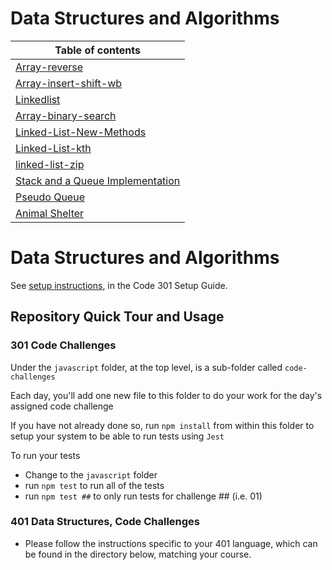 # Data Structures and Algorithms

| Table of contents                                                             |
| ----------------------------------------------------------------------------- |
| [Array-reverse](./array-reverse/README.md)                                    |
| [Array-insert-shift-wb](./array-insert-shift-wb/README.md)                    |
| [Linkedlist](./javascript/linked-list/README.md)                              |
| [Array-binary-search](./array-binary-search/README.md)                        |
| [Linked-List-New-Methods](./javascript/linked-list/LinkedlistNewMethods.md)   |
| [Linked-List-kth](./javascript/linked-list/linked-list-kth.md)                |
| [linked-list-zip](./javascript/linked-list/linked-list-zip.md)                |
| [Stack and a Queue Implementation](./javascript/stack-and-queue/README.md)    |
| [Pseudo Queue](./javascript/stack-and-queue/PseudoQueue.md)                   |
| [Animal Shelter](./javascript/stack-and-queue/AnimalShelter/AnimalShelter.md) |

# Data Structures and Algorithms

See [setup instructions](https://codefellows.github.io/setup-guide/code-301/2-code-challenges), in the Code 301 Setup Guide.

## Repository Quick Tour and Usage

### 301 Code Challenges

Under the `javascript` folder, at the top level, is a sub-folder called `code-challenges`

Each day, you'll add one new file to this folder to do your work for the day's assigned code challenge

If you have not already done so, run `npm install` from within this folder to setup your system to be able to run tests using `Jest`

To run your tests

- Change to the `javascript` folder
- run `npm test` to run all of the tests
- run `npm test ##` to only run tests for challenge ## (i.e. 01)

### 401 Data Structures, Code Challenges

- Please follow the instructions specific to your 401 language, which can be found in the directory below, matching your course.
